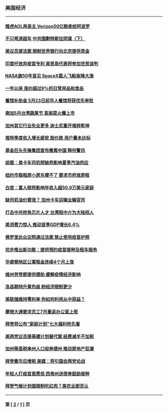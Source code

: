 ### 美国经济
---
#### [雅虎AOL再易主 Verizon50亿赔卖给阿波罗](../../pages/ncid1078158/n12921651.md) 
#### [不只弯道超车 中共围剿特斯拉阴谋（下）](../../pages/ncid1078158/n12921612.md) 
#### [美议员提法案 限制世界银行向北京提供资金](../../pages/ncid1078158/n12919927.md) 
#### [印度吁放弃疫苗专利 美贸易代表将参加世贸谈判](../../pages/ncid1078158/n12919679.md) 
#### [NASA逾50年首见 SpaceX载人飞船夜降大海](../../pages/ncid1078158/n12919431.md) 
#### [一年以来 涨价超过9%的日常用品和食品](../../pages/ncid1078158/n12915187.md) 
#### [餐馆补助金 5月23日前华人餐馆将获优先审批](../../pages/ncid1078158/n12917536.md) 
#### [南加5月台湾蔬果节 高丽菜火爆上市](../../pages/ncid1078158/n12917445.md) 
#### [加州其它行业失业更多 迪士尼重开难转乾坤](../../pages/ncid1078158/n12917284.md) 
#### [推特季度收入增长疲软 股价跌 用户量未达标](../../pages/ncid1078158/n12916789.md) 
#### [基金巨头先锋集团宣布撤离中国 释何警讯](../../pages/ncid1078158/n12916560.md) 
#### [组图：美卡车司机短缺将影响夏季汽油供应](../../pages/ncid1078158/n12915882.md) 
#### [纽约市稳租房小房东撑不了 要求市府涨房租](../../pages/ncid1078158/n12915394.md) 
#### [白宫：富人税将影响年收入超50.9万美元家庭](../../pages/ncid1078158/n12915034.md) 
#### [缺司机油价要涨？ 加州卡车运输业输官司](../../pages/ncid1078158/n12915082.md) 
#### [打击中共挖角芯片人才 台湾阻中介为大陆招人](../../pages/ncid1078158/n12914370.md) 
#### [美消费力惊人 推动首季GDP增长6.4%](../../pages/ncid1078158/n12914193.md) 
#### [佛罗里达众议院通过法案 禁止使用疫苗护照](../../pages/ncid1078158/n12913961.md) 
#### [优步推出新功能：提供预约疫苗接种及租车服务](../../pages/ncid1078158/n12912732.md) 
#### [华盛顿地区公寓租金连续4个月上涨](../../pages/ncid1078158/n12912529.md) 
#### [维州劳登郡提供援助 缓解疫情经济影响](../../pages/ncid1078158/n12912420.md) 
#### [洛县期待升黄色级 盼经济限制更少](../../pages/ncid1078158/n12912336.md) 
#### [美联储维持零利率 你如何利用从中获益？](../../pages/ncid1078158/n12911983.md) 
#### [摩根大通要求员工7月重返办公室上班](../../pages/ncid1078158/n12911757.md) 
#### [拜登将公布“家庭计划”七大福利抢先看](../../pages/ncid1078158/n12911451.md) 
#### [美两党议员提基建计划替代案 经费减半不加税](../../pages/ncid1078158/n12910108.md) 
#### [加州等高税率州人口投奔德州 推动房地产狂潮](../../pages/ncid1078158/n12909073.md) 
#### [拜登撒币后增税 美媒：将引国会两党论战](../../pages/ncid1078158/n12908686.md) 
#### [年轻人打疫苗意愿低 西弗州送债券鼓励接种](../../pages/ncid1078158/n12908898.md) 
#### [拜登气候计划倡限制吃红肉？美农业部否认](../../pages/ncid1078158/n12907444.md) 

---
#### 第 [ [2](./2.md) / [1](./1.md) ] 页
